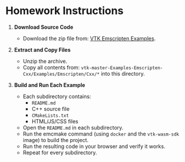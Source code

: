 # Homework Instructions

1. **Download Source Code**
	- Download the zip file from: [VTK Emscripten Examples](https://gitlab.kitware.com/vtk/vtk/-/archive/master/vtk-master.zip?path=Examples/Emscripten/Cxx).

2. **Extract and Copy Files**
	- Unzip the archive.
	- Copy all contents from:
	  `vtk-master-Examples-Emscripten-Cxx/Examples/Emscripten/Cxx/*`
	  into this directory.

3. **Build and Run Each Example**
	- Each subdirectory contains:
	  - `README.md`
	  - C++ source file
	  - `CMakeLists.txt`
	  - HTML/JS/CSS files
	- Open the `README.md` in each subdirectory.
	- Run the emcmake command (using `docker` and the `vtk-wasm-sdk` image) to build the project.
	- Run the resulting code in your browser and verify it works.
	- Repeat for every subdirectory.
